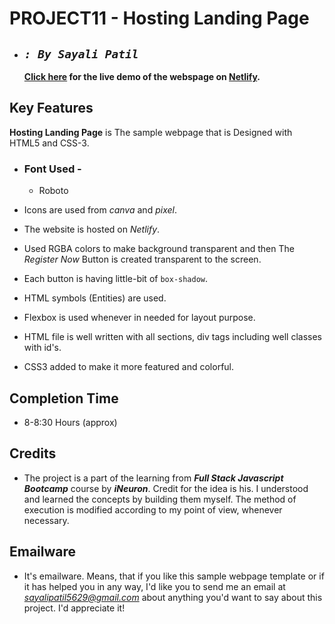 # **PROJECT11 - Hosting Landing Page**

- ## _`: By Sayali Patil`_

  **[Click here](https://hosting-landing-page-saya.netlify.app/) for the live demo of the webspage on [Netlify](https://www.netlify.com/).**

## Key Features

**Hosting Landing Page** is The sample webpage that is Designed with HTML5 and CSS-3.

- ### Font Used -

  - Roboto

- Icons are used from _canva_ and _pixel_.
- The website is hosted on _Netlify_.
- Used RGBA colors to make background transparent and then The _Register Now_ Button is created transparent to the screen.
- Each button is having little-bit of `box-shadow`.
- HTML symbols (Entities) are used.
- Flexbox is used whenever in needed for layout purpose.
- HTML file is well written with all sections, div tags including well classes with id's.
- CSS3 added to make it more featured and colorful.

## Completion Time

- 8-8:30 Hours (approx)

## Credits

- The project is a part of the learning from **_Full Stack Javascript Bootcamp_** course by **_iNeuron_**. Credit for the idea is his. I understood and learned the concepts by building them myself. The method of execution is modified according to my point of view, whenever necessary.

## Emailware

- It's emailware. Means, that if you like this sample webpage template or if it has helped you in any way, I'd like you to send me an email at *sayalipatil5629@gmail.com* about anything you'd want to say about this project. I'd appreciate it!
